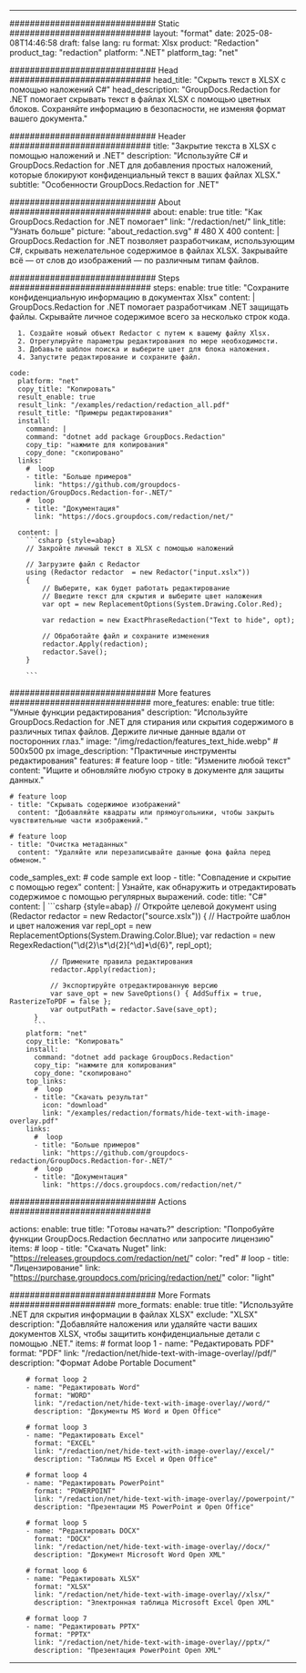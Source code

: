 
---
############################# Static ############################
layout: "format"
date:  2025-08-08T14:46:58
draft: false
lang: ru
format: Xlsx
product: "Redaction"
product_tag: "redaction"
platform: ".NET"
platform_tag: "net"

############################# Head ############################
head_title: "Скрыть текст в XLSX с помощью наложений C#"
head_description: "GroupDocs.Redaction for .NET помогает скрывать текст в файлах XLSX с помощью цветных блоков. Сохраняйте информацию в безопасности, не изменяя формат вашего документа."

############################# Header ############################
title: "Закрытие текста в XLSX с помощью наложений и .NET" 
description: "Используйте C# и GroupDocs.Redaction for .NET для добавления простых наложений, которые блокируют конфиденциальный текст в ваших файлах XLSX."
subtitle: "Особенности GroupDocs.Redaction for .NET" 

############################# About ############################
about:
    enable: true
    title: "Как GroupDocs.Redaction for .NET помогает"
    link: "/redaction/net/"
    link_title: "Узнать больше"
    picture: "about_redaction.svg" # 480 X 400
    content: |
       GroupDocs.Redaction for .NET позволяет разработчикам, использующим C#, скрывать нежелательное содержимое в файлах XLSX. Закрывайте всё — от слов до изображений — по различным типам файлов.

############################# Steps ############################
steps:
    enable: true
    title: "Сохраните конфиденциальную информацию в документах Xlsx"
    content: |
      GroupDocs.Redaction for .NET помогает разработчикам .NET защищать файлы. Скрывайте личное содержимое всего за несколько строк кода.
      
      1. Создайте новый объект Redactor с путем к вашему файлу Xlsx.
      2. Отрегулируйте параметры редактирования по мере необходимости.
      3. Добавьте шаблон поиска и выберите цвет для блока наложения.
      4. Запустите редактирование и сохраните файл.
   
    code:
      platform: "net"
      copy_title: "Копировать"
      result_enable: true
      result_link: "/examples/redaction/redaction_all.pdf"
      result_title: "Примеры редактирования"
      install:
        command: |
        command: "dotnet add package GroupDocs.Redaction"
        copy_tip: "нажмите для копирования"
        copy_done: "скопировано"
      links:
        #  loop
        - title: "Больше примеров"
          link: "https://github.com/groupdocs-redaction/GroupDocs.Redaction-for-.NET/"
        #  loop
        - title: "Документация"
          link: "https://docs.groupdocs.com/redaction/net/"
          
      content: |
        ```csharp {style=abap}
        // Закройте личный текст в XLSX с помощью наложений

        // Загрузите файл с Redactor
        using (Redactor redactor  = new Redactor("input.xslx"))
        {
            // Выберите, как будет работать редактирование
            // Введите текст для скрытия и выберите цвет наложения
            var opt = new ReplacementOptions(System.Drawing.Color.Red);
            
            var redaction = new ExactPhraseRedaction("Text to hide", opt);

            // Обработайте файл и сохраните изменения
            redactor.Apply(redaction);
            redactor.Save();
        }
        
        ```            


############################# More features ############################
more_features:
  enable: true
  title: "Умные функции редактирования"
  description: "Используйте GroupDocs.Redaction for .NET для стирания или скрытия содержимого в различных типах файлов. Держите личные данные вдали от посторонних глаз."
  image: "/img/redaction/features_text_hide.webp" # 500x500 px
  image_description: "Практичные инструменты редактирования"
  features:
    # feature loop
    - title: "Измените любой текст"
      content: "Ищите и обновляйте любую строку в документе для защиты данных."

    # feature loop
    - title: "Скрывать содержимое изображений"
      content: "Добавляйте квадраты или прямоугольники, чтобы закрыть чувствительные части изображений."

    # feature loop
    - title: "Очистка метаданных"
      content: "Удаляйте или перезаписывайте данные фона файла перед обменом."
      
  code_samples_ext:
    # code sample ext loop
    - title: "Совпадение и скрытие с помощью regex"
      content: |
        Узнайте, как обнаружить и отредактировать содержимое с помощью регулярных выражений.
      code:
        title: "C#"
        content: |
          ```csharp {style=abap}
          //  Откройте целевой документ
          using (Redactor redactor  = new Redactor("source.xslx"))
          {
              // Настройте шаблон и цвет наложения
              var repl_opt = new ReplacementOptions(System.Drawing.Color.Blue);
              var redaction = new RegexRedaction("\\d{2}\\s*\\d{2}[^\\d]*\\d{6}", repl_opt);

              // Примените правила редактирования
              redactor.Apply(redaction);

              // Экспортируйте отредактированную версию
              var save_opt = new SaveOptions() { AddSuffix = true, RasterizeToPDF = false };
              var outputPath = redactor.Save(save_opt);
          }
          ```
        platform: "net"
        copy_title: "Копировать"
        install:
          command: "dotnet add package GroupDocs.Redaction"
          copy_tip: "нажмите для копирования"
          copy_done: "скопировано"
        top_links:
          #  loop
          - title: "Скачать результат"
            icon: "download"
            link: "/examples/redaction/formats/hide-text-with-image-overlay.pdf"
        links:
          #  loop
          - title: "Больше примеров"
            link: "https://github.com/groupdocs-redaction/GroupDocs.Redaction-for-.NET/"
          #  loop
          - title: "Документация"
            link: "https://docs.groupdocs.com/redaction/net/"


############################# Actions ############################

actions:
  enable: true
  title: "Готовы начать?"
  description: "Попробуйте функции GroupDocs.Redaction бесплатно или запросите лицензию"
  items:
    #  loop
    - title: "Скачать Nuget"
      link: "https://releases.groupdocs.com/redaction/net/"
      color: "red"
        #  loop
    - title: "Лицензирование"
      link: "https://purchase.groupdocs.com/pricing/redaction/net/"
      color: "light"


############################# More Formats #####################
more_formats:
    enable: true
    title: "Используйте .NET для скрытия информации в файлах XLSX"
    exclude: "XLSX"
    description: "Добавляйте наложения или удаляйте части ваших документов XLSX, чтобы защитить конфиденциальные детали с помощью .NET."
    items: 
        # format loop 1
        - name: "Редактировать PDF"
          format: "PDF"
          link: "/redaction/net/hide-text-with-image-overlay//pdf/"
          description: "Формат Adobe Portable Document"

        # format loop 2
        - name: "Редактировать Word"
          format: "WORD"
          link: "/redaction/net/hide-text-with-image-overlay//word/"
          description: "Документы MS Word и Open Office"
          
        # format loop 3
        - name: "Редактировать Excel"
          format: "EXCEL"
          link: "/redaction/net/hide-text-with-image-overlay//excel/"
          description: "Таблицы MS Excel и Open Office"

        # format loop 4
        - name: "Редактировать PowerPoint"
          format: "POWERPOINT"
          link: "/redaction/net/hide-text-with-image-overlay//powerpoint/"
          description: "Презентации MS PowerPoint и Open Office"

        # format loop 5
        - name: "Редактировать DOCX"
          format: "DOCX"
          link: "/redaction/net/hide-text-with-image-overlay//docx/"
          description: "Документ Microsoft Word Open XML"
          
        # format loop 6
        - name: "Редактировать XLSX"
          format: "XLSX"
          link: "/redaction/net/hide-text-with-image-overlay//xlsx/"
          description: "Электронная таблица Microsoft Excel Open XML"
          
        # format loop 7
        - name: "Редактировать PPTX"
          format: "PPTX"
          link: "/redaction/net/hide-text-with-image-overlay//pptx/"
          description: "Презентация PowerPoint Open XML"


---